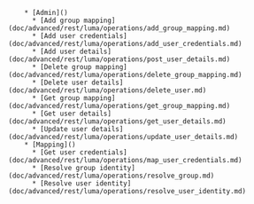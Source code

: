         * [Admin]()
          * [Add group mapping](doc/advanced/rest/luma/operations/add_group_mapping.md)
          * [Add user credentials](doc/advanced/rest/luma/operations/add_user_credentials.md)
          * [Add user details](doc/advanced/rest/luma/operations/post_user_details.md)
          * [Delete group mapping](doc/advanced/rest/luma/operations/delete_group_mapping.md)
          * [Delete user details](doc/advanced/rest/luma/operations/delete_user.md)
          * [Get group mapping](doc/advanced/rest/luma/operations/get_group_mapping.md)
          * [Get user details](doc/advanced/rest/luma/operations/get_user_details.md)
          * [Update user details](doc/advanced/rest/luma/operations/update_user_details.md)
        * [Mapping]()
          * [Get user credentials](doc/advanced/rest/luma/operations/map_user_credentials.md)
          * [Resolve group identity](doc/advanced/rest/luma/operations/resolve_group.md)
          * [Resolve user identity](doc/advanced/rest/luma/operations/resolve_user_identity.md)
